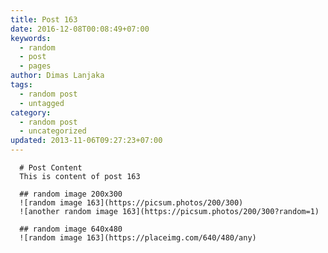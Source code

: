 ```yaml
---
title: Post 163
date: 2016-12-08T00:08:49+07:00
keywords:
  - random
  - post
  - pages
author: Dimas Lanjaka
tags:
  - random post
  - untagged
category:
  - random post
  - uncategorized
updated: 2013-11-06T09:27:23+07:00
---
```


      # Post Content
      This is content of post 163

      ## random image 200x300
      ![random image 163](https://picsum.photos/200/300)
      ![another random image 163](https://picsum.photos/200/300?random=1)

      ## random image 640x480
      ![random image 163](https://placeimg.com/640/480/any)
      